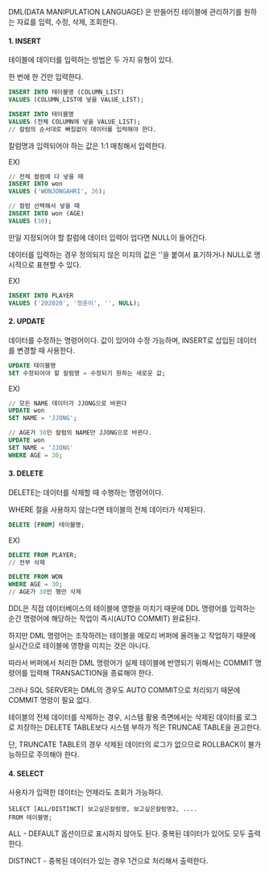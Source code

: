 DML(DATA MANIPULATION LANGUAGE) 은 만들어진 테이블에 관리하기를 원하는 자료를 입력, 수정, 삭제, 조회한다.



#### 1. INSERT

테이블에 데이터를 입력하는 방법은 두 가지 유형이 있다.

한 번에 한 건만 입력한다.

```SQL
INSERT INTO 테이블명 (COLUMN_LIST)
VALUES (COLUMN_LIST에 넣을 VALUE_LIST);

INSERT INTO 테이블명
VALUES (전체 COLUMN에 넣을 VALUE_LIST);
// 칼럼의 순서대로 빠짐없이 데이터를 입력해야 한다.
```

칼럼명과 입력되어야 하는 값은 1:1 매칭해서 입력한다.

EX)

```SQL
// 전체 컬럼에 다 넣을 때
INSERT INTO won 
VALUES ('WONJONGAHRI', 26);

// 컬럼 선택해서 넣을 때
INSERT INTO won (AGE)
VALUES (30);
```

만일 지정되어야 할 칼럼에 데이터 입력이 업다면 NULL이 들어간다.

데이터를 입력하는 경우 정의되지 않은 미지의 값은 ''을 붙여서 표기하거나 NULL로 명시적으로 표현할 수 있다.

EX)

```SQL
INSERT INTO PLAYER
VALUES ('202020', '정훈이', '', NULL);
```



#### 2. UPDATE

데이터를 수정하는 명령어이다. 값이 있어야 수정 가능하며, INSERT로 삽입된 데이터를 변경할 때 사용한다.

```SQL
UPDATE 테이블명
SET 수정되어야 할 칼럼명 = 수정되기 원하는 새로운 값;
```

EX)

```SQL
// 모든 NAME 데이터가 JJONG으로 바뀐다
UPDATE won
SET NAME = 'JJONG';

// AGE가 30인 칼럼의 NAME만 JJONG으로 바뀐다.
UPDATE won
SET NAME = 'JJONG'
WHERE AGE = 30;
```



#### 3. DELETE

DELETE는 데이터를 삭제할 때 수행하는 명령어이다.

WHERE 절을 사용하지 않는다면 테이블의 전체 데이터가 삭제된다.

```SQL
DELETE [FROM] 테이블명;
```

EX)

```SQL
DELETE FROM PLAYER;
// 전부 삭제

DELETE FROM WON
WHERE AGE = 30;
// AGE가 30인 행만 삭제
```



DDL은 직접 데이터베이스의 테이블에 영향을 미치기 때문에 DDL 명령어를 입력하는 순간 명령어에 해당하는 작업이 즉시(AUTO COMMIT) 완료된다.

하지만 DML 명령어는 조작하려는 테이블을 메모리 버퍼에 올려놓고 작업하기 때문에 실시간으로 테이블에 영향을 미치는 것은 아니다.

따라서 버퍼에서 처리한 DML 명령어가 실제 테이블에 반영되기 위해서는 COMMIT 명령어를 입력해 TRANSACTION을 종료해야 한다.

그러나 SQL SERVER는 DML의 경우도 AUTO COMMIT으로 처리되기 때문에 COMMIT 명령이 필요 없다.

테이블의 전체 데이터를 삭제하는 경우, 시스템 활용 측면에서는 삭제된 데이터를 로그로 저장하는 DELETE TABLE보다 시스템 부하가 적은 TRUNCAE TABLE을 권고한다.

단, TRUNCATE TABLE의 경우 삭제된 데이터의 로그가 없으므로 ROLLBACK이 불가능하므로 주의해야 한다.



#### 4. SELECT

사용자가 입력한 데이터는 언제라도 조회가 가능하다.

```
SELECT [ALL/DISTINCT] 보고싶은칼럼명, 보고싶은칼럼명2, ....
FROM 테이블명;
```

ALL - DEFAULT 옵션이므로 표시하지 않아도 된다. 중복된 데이터가 있어도 모두 출력한다.

DISTINCT - 중복된 데이터가 있는 경우 1건으로 처리해서 출력한다.